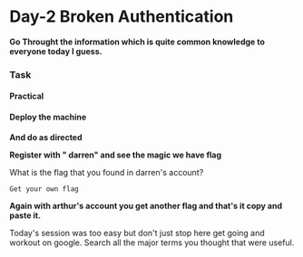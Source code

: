 # Day-2 Broken Authentication



**Go Throught the information which is quite common knowledge to everyone today I guess.**

### Task

#### Practical

#### Deploy the machine

**And do as directed**

**Register with " darren" and see the magic we have flag**


What is the flag that you found in darren's account?

```
Get your own flag
```

**Again with arthur's account you get another flag and that's it copy and paste it.**

Today's session was too easy but don't just stop here get going and workout on google. Search all the major terms you thought that were useful. 
